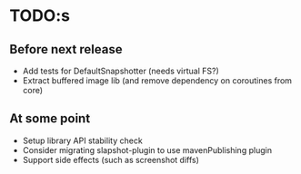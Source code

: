 # TODO:s

## Before next release
* Add tests for DefaultSnapshotter (needs virtual FS?)
* Extract buffered image lib (and remove dependency on coroutines from core)

## At some point
* Setup library API stability check
* Consider migrating slapshot-plugin to use mavenPublishing plugin
* Support side effects (such as screenshot diffs)